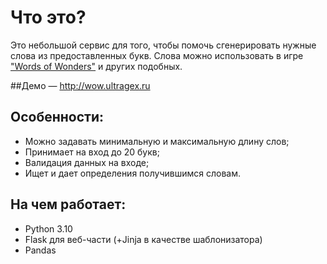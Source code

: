 # Что это?
Это небольшой сервис для того, чтобы помочь сгенерировать нужные слова из предоставленных букв. Слова можно использовать в игре ["Words of Wonders"](https://play.google.com/store/apps/details?id=com.fugo.wow) и других подобных.

##Демо 
— http://wow.ultragex.ru

## Особенности:
- Можно задавать минимальную и максимальную длину слов;
- Принимает на вход до 20 букв;
- Валидация данных на входе;
- Ищет и дает определения получившимся словам.

## На чем работает:
- Python 3.10
- Flask для веб-части (+Jinja в качестве шаблонизатора)
- Pandas


